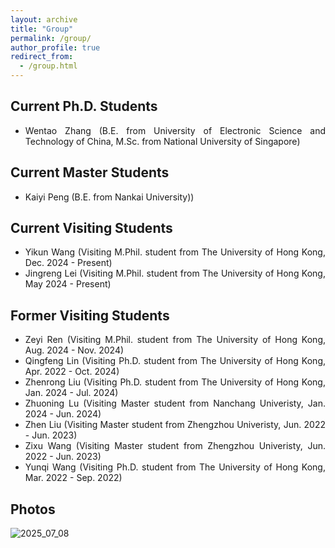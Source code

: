 ```yaml
---
layout: archive
title: "Group"
permalink: /group/
author_profile: true
redirect_from: 
  - /group.html
---
```



Current Ph.D. Students
-----
<ul style="text-align: justify">
<li>Wentao Zhang (B.E. from University of Electronic Science and Technology of China, M.Sc. from National University of Singapore)</li>
</ul>

Current Master Students
-----
<ul style="text-align: justify">
<li>Kaiyi Peng (B.E. from Nankai University))</li>
</ul>

Current Visiting Students
-----
<ul style="text-align: justify">
<li>Yikun Wang (Visiting M.Phil. student from The University of Hong Kong, Dec. 2024 - Present)</li>
<li>Jingreng Lei (Visiting M.Phil. student from The University of Hong Kong, May 2024 - Present)</li>
</ul>

Former Visiting Students
-----
<ul style="text-align: justify">
<li>Zeyi Ren (Visiting M.Phil. student from The University of Hong Kong, Aug. 2024 - Nov. 2024)</li>
<li>Qingfeng Lin (Visiting Ph.D. student from The University of Hong Kong, Apr. 2022 - Oct. 2024)</li>
<li>Zhenrong Liu (Visiting Ph.D. student from The University of Hong Kong, Jan. 2024 - Jul. 2024)</li>
<li>Zhuoning Lu (Visiting Master student from Nanchang Univeristy, Jan. 2024 - Jun. 2024)</li>
<li>Zhen Liu (Visiting Master student from Zhengzhou Univeristy, Jun. 2022 - Jun. 2023)</li>
<li>Zixu Wang (Visiting Master student from Zhengzhou Univeristy, Jun. 2022 - Jun. 2023)</li>
<li>Yunqi Wang (Visiting Ph.D. student from The University of Hong Kong, Mar. 2022 - Sep. 2022)</li>
</ul>

Photos
-----
![2025_07_08](./images/2025_07_08.jpg "Group Lunch")
